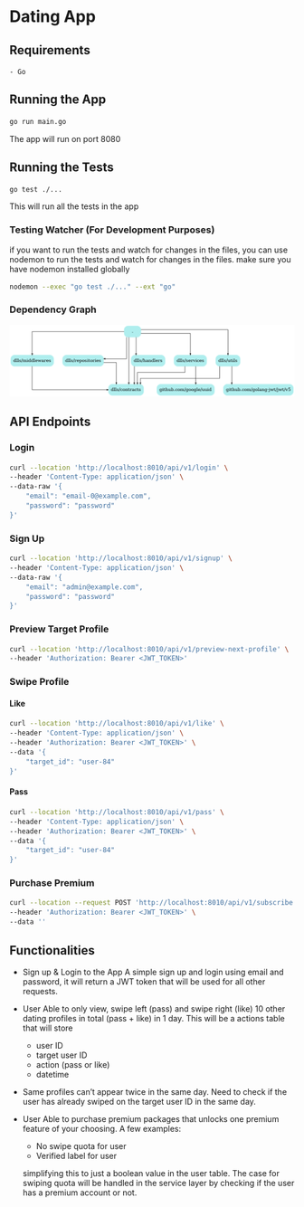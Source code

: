 # Dating App

## Requirements
    - Go 

## Running the App
    
```bash
go run main.go
```
The app will run on port 8080

## Running the Tests

```bash
go test ./...
```
This will run all the tests in the app

### Testing Watcher (For Development Purposes)

if you want to run the tests and watch for changes in the files, 
you can use nodemon to run the tests and watch for changes in the files.
make sure you have nodemon installed globally

```bash
nodemon --exec "go test ./..." --ext "go"
```

### Dependency Graph

![Dependency Graph](./dependency-graph.png)

## API Endpoints

### Login
```bash
curl --location 'http://localhost:8010/api/v1/login' \
--header 'Content-Type: application/json' \
--data-raw '{
    "email": "email-0@example.com",
    "password": "password"
}'    
```

### Sign Up
```bash
curl --location 'http://localhost:8010/api/v1/signup' \
--header 'Content-Type: application/json' \
--data-raw '{
    "email": "admin@example.com",
    "password": "password"
}'
```

### Preview Target Profile
```bash
curl --location 'http://localhost:8010/api/v1/preview-next-profile' \
--header 'Authorization: Bearer <JWT_TOKEN>'
```

### Swipe Profile
#### Like
```bash
curl --location 'http://localhost:8010/api/v1/like' \
--header 'Content-Type: application/json' \
--header 'Authorization: Bearer <JWT_TOKEN>' \
--data '{
    "target_id": "user-84"
}'
```
#### Pass
```bash
curl --location 'http://localhost:8010/api/v1/pass' \
--header 'Content-Type: application/json' \
--header 'Authorization: Bearer <JWT_TOKEN>' \
--data '{
    "target_id": "user-84"
}'
```

### Purchase Premium
```bash
curl --location --request POST 'http://localhost:8010/api/v1/subscribe' \
--header 'Authorization: Bearer <JWT_TOKEN>' \
--data ''
```

## Functionalities

- Sign up & Login to the App 
    A simple sign up and login using email and password, it will return a JWT token that will be used for all other requests.

- User Able to only view, swipe left (pass) and swipe right (like) 10 other dating profiles in total (pass + like) in 1 day.
    This will be a actions table that will store 
    - user ID
    - target user ID
    - action (pass or like)
    - datetime
- Same profiles can’t appear twice in the same day.
    Need to check if the user has already swiped on the target user ID in the same day. 


- User Able to purchase premium packages that unlocks one premium feature of your choosing. A few examples:
    - No swipe quota for user
    - Verified label for user

    simplifying this to just a boolean value in the user table.
    The case for swiping quota will be handled in the service layer by checking if the user has a premium account or not.



